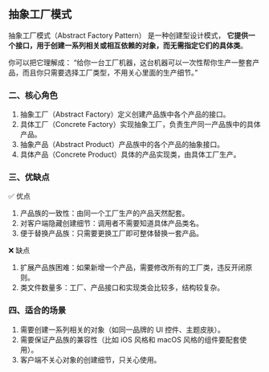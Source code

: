 ##  抽象工厂模式

抽象工厂模式（Abstract Factory Pattern） 是一种创建型设计模式，
**它提供一个接口，用于创建一系列相关或相互依赖的对象，而无需指定它们的具体类**。

你可以把它理解成：
“给你一台工厂机器，这台机器可以一次性帮你生产一整套产品，而且你只需要选择工厂类型，不用关心里面的生产细节。”


### 二、核心角色

1. 抽象工厂（Abstract Factory）定义创建产品族中各个产品的接口。
2. 具体工厂（Concrete Factory）实现抽象工厂，负责生产同一产品族中的具体产品。
3. 抽象产品（Abstract Product）产品族中的各个产品的抽象接口。
4. 具体产品（Concrete Product）具体的产品实现类，由具体工厂生产。

### 三、优缺点

✅ 优点

1. 产品族的一致性：由同一个工厂生产的产品天然配套。
2. 对客户端隐藏创建细节：调用者不需要知道具体产品类名。
3. 便于替换产品族：只需要更换工厂即可整体替换一套产品。

❌ 缺点
1. 扩展产品族困难：如果新增一个产品，需要修改所有的工厂类，违反开闭原则。
2. 类文件数量多：工厂、产品接口和实现类会比较多，结构较复杂。

### 四、适合的场景
1. 需要创建一系列相关的对象（如同一品牌的 UI 控件、主题皮肤）。
2. 需要保证产品族的兼容性（比如 iOS 风格和 macOS 风格的组件要配套使用）。
2. 客户端不关心对象的创建细节，只关心使用。

